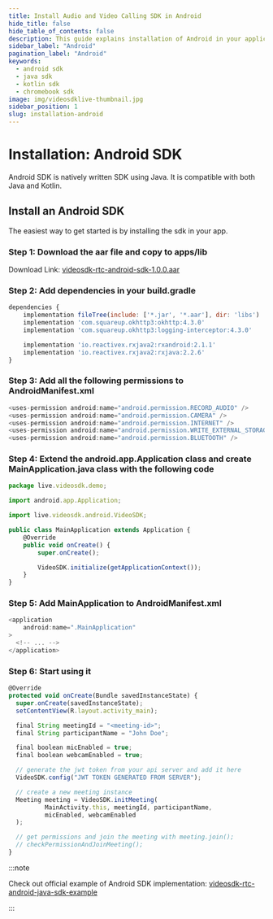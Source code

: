 ```yaml
---
title: Install Audio and Video Calling SDK in Android
hide_title: false
hide_table_of_contents: false
description: This guide explains installation of Android in your application. it is compatible with both java and kotlin.
sidebar_label: "Android"
pagination_label: "Android"
keywords:
  - android sdk
  - java sdk
  - kotlin sdk
  - chromebook sdk
image: img/videosdklive-thumbnail.jpg
sidebar_position: 1
slug: installation-android
---
```


# Installation: Android SDK
Android SDK is natively written SDK using Java. It is compatible with both Java and Kotlin. 

## Install an Android SDK

The easiest way to get started is by installing the sdk in your app.

### Step 1: Download the aar file and copy to apps/lib

Download Link: [videosdk-rtc-android-sdk-1.0.0.aar](https://sdk.zujonow.com/videosdk-rtc-android-sdk-1.0.0.aar)

### Step 2: Add dependencies in your build.gradle

```js title="build.gradle"
dependencies {
    implementation fileTree(include: ['*.jar', '*.aar'], dir: 'libs')
    implementation 'com.squareup.okhttp3:okhttp:4.3.0'
    implementation 'com.squareup.okhttp3:logging-interceptor:4.3.0'

    implementation 'io.reactivex.rxjava2:rxandroid:2.1.1'
    implementation 'io.reactivex.rxjava2:rxjava:2.2.6'
}
```

### Step 3: Add all the following permissions to AndroidManifest.xml

```js title="AndroidManifest.xml"
<uses-permission android:name="android.permission.RECORD_AUDIO" />
<uses-permission android:name="android.permission.CAMERA" />
<uses-permission android:name="android.permission.INTERNET" />
<uses-permission android:name="android.permission.WRITE_EXTERNAL_STORAGE" />
<uses-permission android:name="android.permission.BLUETOOTH" />
```

### Step 4: Extend the android.app.Application class and create MainApplication.java class with the following code
```js title="MainApplication.java"
package live.videosdk.demo;

import android.app.Application;

import live.videosdk.android.VideoSDK;

public class MainApplication extends Application {
    @Override
    public void onCreate() {
        super.onCreate();

        VideoSDK.initialize(getApplicationContext());
    }
}
```

### Step 5: Add MainApplication to AndroidManifest.xml
```js title="AndroidManifest.xml"
<application
    android:name=".MainApplication"
>
  <!-- ... -->
</application>
```

### Step 6: Start using it
```js title="MainActivity.java"
@Override
protected void onCreate(Bundle savedInstanceState) {
  super.onCreate(savedInstanceState);
  setContentView(R.layout.activity_main);

  final String meetingId = "<meeting-id>";
  final String participantName = "John Doe";

  final boolean micEnabled = true;
  final boolean webcamEnabled = true;

  // generate the jwt token from your api server and add it here
  VideoSDK.config("JWT TOKEN GENERATED FROM SERVER");

  // create a new meeting instance
  Meeting meeting = VideoSDK.initMeeting(
          MainActivity.this, meetingId, participantName,
          micEnabled, webcamEnabled
  );

  // get permissions and join the meeting with meeting.join();
  // checkPermissionAndJoinMeeting();
}
```

:::note

Check out official example of Android SDK implementation: [videosdk-rtc-android-java-sdk-example](https://github.com/videosdk-live/videosdk-rtc-android-java-sdk-example)

:::
